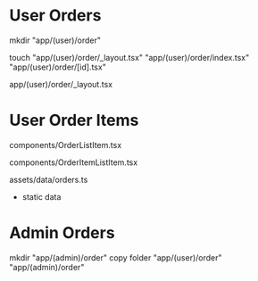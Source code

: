 # User Orders

mkdir "app/(user)/order"

touch "app/(user)/order/_layout.tsx" "app/(user)/order/index.tsx" "app/(user)/order/[id].tsx"

app/(user)/order/_layout.tsx


# User Order Items

components/OrderListItem.tsx

components/OrderItemListItem.tsx

assets/data/orders.ts
- static data


# Admin Orders

mkdir "app/(admin)/order"
copy folder "app/(user)/order" "app/(admin)/order"